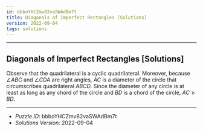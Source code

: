 ```yaml
---
id: bbboYHCZmv82vaSWAdBm7t
title: Diagonals of Imperfect Rectangles [Solutions]
version: 2022-09-04
tags: solutions
---
```


--------------------------------------------------------------------------------------------

## Diagonals of Imperfect Rectangles [Solutions]

Observe that the quadrilateral is a cyclic quadrilateral. Moreover, because
$\angle ABC$ and $\angle CDA$ are right angles, $AC$ is a diameter of the circle that
circumscribes quadrilateral $ABCD$. Since the diameter of any circle is at least as long
as any chord of the circle and $BD$ is a chord of the circle, $AC \ge BD$.

--------------------------------------------------------------------------------------------

* _Puzzle ID_: bbboYHCZmv82vaSWAdBm7t
* _Solutions Version_: 2022-09-04
